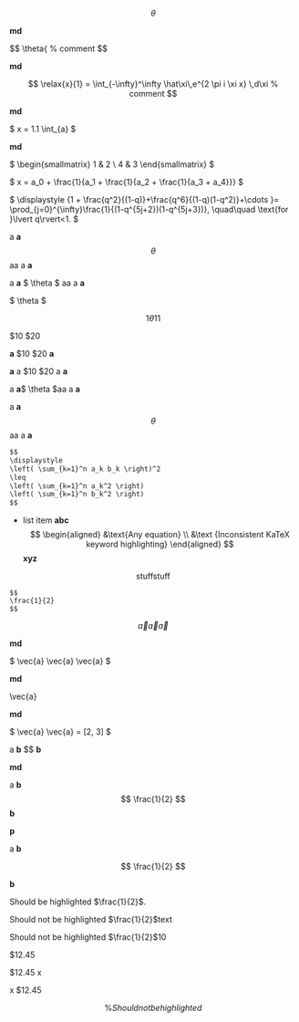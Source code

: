 <!-- Should highlight math blocks -->

$$
\theta
$$

**md**

$$
\theta{ % comment
$$

**md**

$$
\relax{x}{1} = \int_{-\infty}^\infty
    \hat\xi\,e^{2 \pi i \xi x}
    \,d\xi % comment
$$

**md**

$
x = 1.1 \int_{a}
$

**md**

$
\begin{smallmatrix}
   1 & 2 \\
   4 & 3
\end{smallmatrix}
$

$
x = a_0 + \frac{1}{a_1 + \frac{1}{a_2 + \frac{1}{a_3 + a_4}}}
$

$
\displaystyle {1 + \frac{q^2}{(1-q)}+\frac{q^6}{(1-q)(1-q^2)}+\cdots }= \prod_{j=0}^{\infty}\frac{1}{(1-q^{5j+2})(1-q^{5j+3})}, \quad\quad \text{for }\lvert q\rvert<1.
$

<!--  Should highlight inline -->

a **a** $$ \theta $$ aa a **a**

a **a** $ \theta $ aa a **a**

$ \theta $

$$ 1 \theta 1 1 $$

<!--  Should not highlight inline cases without whitespace -->

$10 $20

**a** $10 $20 **a**

**a** a $10 $20 a **a**

a **a**$ \theta $aa a **a**

a **a**$$ \theta $$aa a **a**

<!-- Should be disabled in comments -->

<!--
$$
\theta % comment
$$
-->

<!-- Should be disabled in fenced code blocks -->

```txt
$$
\displaystyle
\left( \sum_{k=1}^n a_k b_k \right)^2
\leq
\left( \sum_{k=1}^n a_k^2 \right)
\left( \sum_{k=1}^n b_k^2 \right)
$$
```

<!-- #128411 -->

- list item
  **abc**
  $$
  \begin{aligned}
      &\text{Any equation}
      \\
      &\text {Inconsistent KaTeX keyword highlighting}
  \end{aligned}
  $$
  **xyz**

<!-- Support both \text{stuff} and \text {stuff} -->

$$
\text{stuff}
\text {stuff}
$$

<!-- Should not highlight inside of raw code block -->

    $$
    \frac{1}{2}
    $$

<!-- Should highlight leading and trailing equations on same line  -->

$$
\vec{a}
\vec{a}
\vec{a}
$$

**md**

$ \vec{a}
\vec{a}
\vec{a} $

**md**

\vec{a}

**md**

$ \vec{a}
\vec{a}
= [2, 3] $

<!-- Should highlight inline blocks -->

a **b** $$
**b**

**md**

a **b** $$
    \frac{1}{2}
    $$
**b**

**p**

a **b**

$$
    \frac{1}{2}
$$

**b**

<!-- Should allow inline code to be followed by non word character #136584 -->

Should be highlighted $\frac{1}{2}$.

Should not be highlighted $\frac{1}{2}$text

Should not be highlighted $\frac{1}{2}$10

<!-- Should not highlight dollar amount at start of line #136535 -->

$12.45

$12.45 x

x $12.45

<!-- Should not interpret text for skipped percent (\%) -->

$$ \% Should not be highlighted $$
